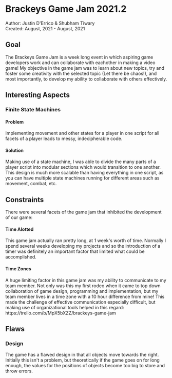 <h1> Brackeys Game Jam 2021.2 </h1>
Author: Justin D'Errico & Shubham Tiwary <br>
Created: August, 2021 - August, 2021 <br>

<h2> Goal </h2>
The Brackeys Game Jam is a week long event in which aspiring game developers work and can collaborate with eachother in making a video game! My objective in the game jam was to learn about new topics, try and foster some creativity with the selected topic (Let there be chaos!), and most importantly, to develop my ability to collaborate with others effectively.
 
<h2> Interesting Aspects </h2>
<h3> Finite State Machines </h3>
<h4> Problem </h4>
Implementing movement and other states for a  player in one script for all facets of a player leads to messy, indecipherable code.
<h4> Solution </h4>
Making use of a state machine, I was able to divide the many parts of a player script into modular sections which would transition to one another. This design is much more scalable than having everything in one script, as you can have multiple state machines running for different areas such as movement, combat, etc. <br>

<h2> Constraints </h2>
There were several facets of the game jam that inhibited the development of our game:
<h4> Time Alotted </h4>
This game jam actually ran pretty long, at 1 week's worth of time. Normally I spend several weeks developing my projects and so the introduction of a timer was definitely an important factor that limited what could be accomplished.
<h4> Time Zones </h4> 
A huge limiting factor in this game jam was my ability to communicate to my team member. Not only was this my first rodeo when it came to top down collaboration of game design, programming and implementation, but my team member lives in a time zone with a 10 hour difference from mine! This made the challenge of effective communication especially difficult, but making use of organizational tools helped in this regard: https://trello.com/b/MpX5bXZZ/brackeys-game-jam

<h2> Flaws </h2>
<h3> Design </h3>
The game has a flawed design in that all objects move towards the right. Initially this isn't a problem, but theoretically if the game goes on for long enough, the values for the positions of objects become too big to store and throw errors.
